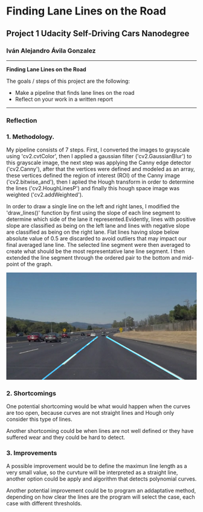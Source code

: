 # **Finding Lane Lines on the Road** 

## Project 1 Udacity Self-Driving Cars Nanodegree

### Iván Alejandro Ávila Gonzalez

---

**Finding Lane Lines on the Road**

The goals / steps of this project are the following:
* Make a pipeline that finds lane lines on the road
* Reflect on your work in a written report


[//]: # (Image References)

[image1]: ./test_images_output/SolidWhiteCurve.jpg "SolidWhiteCurveLane"

---

### Reflection

### 1. Methodology.

My pipeline consists of 7 steps. First, I converted the images to grayscale using 'cv2.cvtColor', then I applied a gaussian filter ('cv2.GaussianBlur') to this grayscale image, the next step was applying the Canny edge detector ('cv2.Canny'), after that the vertices were defined and modeled as an array, these vertices defined the region of interest (ROI) of the Canny image ('cv2.bitwise_and'), then I aplied the Hough transform in order to determine the lines ('cv2.HoughLinesP') and finally this hough space image was weighted ('cv2.addWeighted').

In order to draw a single line on the left and right lanes, I modified the 'draw_lines()' function by  first using the slope of each line segment to determine which side of the lane it represented.Evidently, lines with positive slope are classified as being on the left lane and lines with negative slope are classified as being on the right lane. Flat lines having slope below absolute value of 0.5 are discarded to avoid outliers that may impact our final averaged lane line. The selected line segment were then averaged to create what should be the most representative lane line segment. I then extended the line segment through the ordered pair to the bottom and mid-point of the graph.



![alt text][image1]


### 2. Shortcomings


One potential shortcoming would be what would happen when the curves are too open, because curves are not straight lines and Hough only consider this type of lines.


Another shortcoming could be when lines are not well defined or they have suffered wear and they could be hard to detect.


### 3. Improvements

A possible improvement would be to define the maximun line length as a very small value, so the curvture will be interpreted as a straight line, another option could be apply and algorithm that detects polynomial curves.

Another potential improvement could be to program an addaptative method, depending on how clear the lines are the program will select the case, each case with different thresholds.
